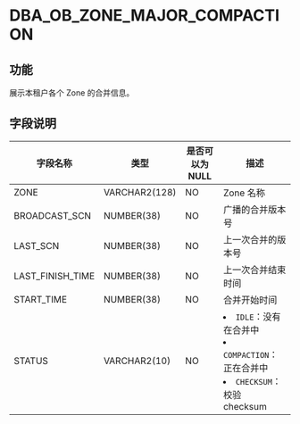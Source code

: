 DBA_OB_ZONE_MAJOR_COMPACTION
=================================================

功能
-------------------

展示本租户各个 Zone 的合并信息。

字段说明
----------------------

|       字段名称        |      类型      | 是否可以为 NULL |                                                                                            描述                                                                                            |
|-------------------|--------------|------------|------------------------------------------------------------------------------------------------------------------------------------------------------------------------------------------|
| ZONE              | VARCHAR2(128) | NO         | Zone 名称                                                                                                                                                                                  |
| BROADCAST_SCN | NUMBER(38)   | NO         | 广播的合并版本号                                                                                                                                                                                 |
| LAST_SCN      | NUMBER(38)   | NO         | 上一次合并的版本号                                                                                                                                                                                |
| LAST_FINISH_TIME  | NUMBER(38)   | NO         | 上一次合并结束时间                                                                                                                                                                                |
| START_TIME        | NUMBER(38)   | NO         | 合并开始时间                                                                                                                                                                                   |
| STATUS            | VARCHAR2(10)  | NO         | <li> `IDLE`：没有在合并中   <li> `COMPACTION`：正在合并中   <li> `CHECKSUM`：校验 checksum    |
